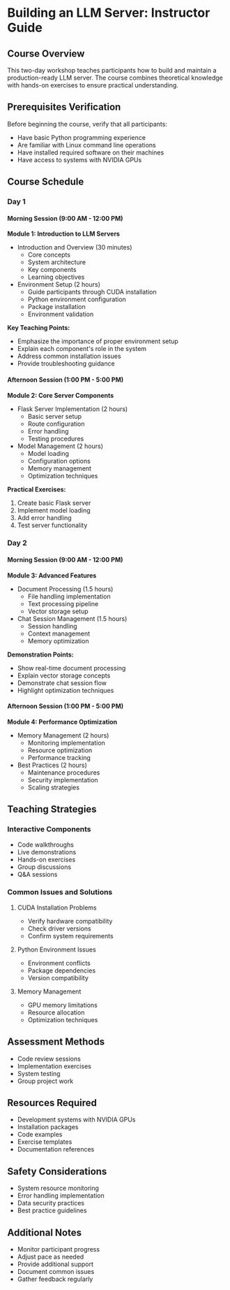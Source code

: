 # Building an LLM Server: Instructor Guide

## Course Overview
This two-day workshop teaches participants how to build and maintain a production-ready LLM server. The course combines theoretical knowledge with hands-on exercises to ensure practical understanding.

## Prerequisites Verification
Before beginning the course, verify that all participants:
- Have basic Python programming experience
- Are familiar with Linux command line operations
- Have installed required software on their machines
- Have access to systems with NVIDIA GPUs

## Course Schedule

### Day 1

#### Morning Session (9:00 AM - 12:00 PM)
**Module 1: Introduction to LLM Servers**
- Introduction and Overview (30 minutes)
  - Core concepts
  - System architecture
  - Key components
  - Learning objectives
- Environment Setup (2 hours)
  - Guide participants through CUDA installation
  - Python environment configuration
  - Package installation
  - Environment validation

**Key Teaching Points:**
- Emphasize the importance of proper environment setup
- Explain each component's role in the system
- Address common installation issues
- Provide troubleshooting guidance

#### Afternoon Session (1:00 PM - 5:00 PM)
**Module 2: Core Server Components**
- Flask Server Implementation (2 hours)
  - Basic server setup
  - Route configuration
  - Error handling
  - Testing procedures
- Model Management (2 hours)
  - Model loading
  - Configuration options
  - Memory management
  - Optimization techniques

**Practical Exercises:**
1. Create basic Flask server
2. Implement model loading
3. Add error handling
4. Test server functionality

### Day 2

#### Morning Session (9:00 AM - 12:00 PM)
**Module 3: Advanced Features**
- Document Processing (1.5 hours)
  - File handling implementation
  - Text processing pipeline
  - Vector storage setup
- Chat Session Management (1.5 hours)
  - Session handling
  - Context management
  - Memory optimization

**Demonstration Points:**
- Show real-time document processing
- Explain vector storage concepts
- Demonstrate chat session flow
- Highlight optimization techniques

#### Afternoon Session (1:00 PM - 5:00 PM)
**Module 4: Performance Optimization**
- Memory Management (2 hours)
  - Monitoring implementation
  - Resource optimization
  - Performance tracking
- Best Practices (2 hours)
  - Maintenance procedures
  - Security implementation
  - Scaling strategies

## Teaching Strategies

### Interactive Components
- Code walkthroughs
- Live demonstrations
- Hands-on exercises
- Group discussions
- Q&A sessions

### Common Issues and Solutions
1. CUDA Installation Problems
   - Verify hardware compatibility
   - Check driver versions
   - Confirm system requirements

2. Python Environment Issues
   - Environment conflicts
   - Package dependencies
   - Version compatibility

3. Memory Management
   - GPU memory limitations
   - Resource allocation
   - Optimization techniques

## Assessment Methods
- Code review sessions
- Implementation exercises
- System testing
- Group project work

## Resources Required
- Development systems with NVIDIA GPUs
- Installation packages
- Code examples
- Exercise templates
- Documentation references

## Safety Considerations
- System resource monitoring
- Error handling implementation
- Data security practices
- Best practice guidelines

## Additional Notes
- Monitor participant progress
- Adjust pace as needed
- Provide additional support
- Document common issues
- Gather feedback regularly